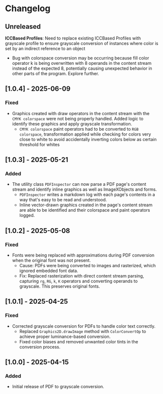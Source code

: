 # Changelog

## Unreleased
**ICCBased Profiles**: Need to replace existing ICCBased Profiles with grayscale profile to ensure grayscale conversion of instances where color is set by an indirect reference to an object
- Bug with colorspace conversion may be occurring because fill color operator k is being overwritten with 8 operands in the content stream instead of the expected 8, potentially causing unexpected behavior in other parts of the program. Explore further.
## [1.0.4] - 2025-06-09
### Fixed
- Graphics created with draw operators in the content stream with the `CMYK colorspace` were not being properly handled. Added logic to identify these graphics
  and apply grayscale transformation.
  - `CMYK colorspace` paint operators had to be converted to `RGB colorspace`, transformation applied while checking for colors very close to white
    to avoid accidentally inverting colors below as certain threshold for whites

## [1.0.3] - 2025-05-21
### Added
- The utility class `PDFInspector` can now parse a PDF page's content stream and identify inline graphics as well as ImageXObjects and forms.
  - `PDFInspector` writes a markdown log with each page's contents in a way that's easy to be read and understood.
  - Inline vector-drawn graphics created in the page's content stream are able to be identified and their colorspace and paint operators logged.
## [1.0.2] - 2025-05-08
### Fixed
- Fonts were being replaced with approximations during PDF conversion when the original font was not present.
  - Cause: PDFs were being converted to images and rasterized, which ignored embedded font data.
  - Fix: Replaced rasterization with direct content stream parsing, capturing `rg`, `RG`, `k`, `K` operators and converting operands to grayscale. This preserves original fonts.

## [1.0.1] - 2025-04-25
### Fixed
- Corrected grayscale conversion for PDFs to handle color text correctly.
  - Replaced `Graphics2D.drawImage` method with `ColorConvertOp` to achieve proper luminance-based conversion.
  - Fixed color biases and removed unwanted color tints in the conversion process.

## [1.0.0] - 2025-04-15
### Added
- Initial release of PDF to grayscale conversion.
